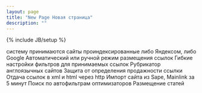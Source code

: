 ```yaml
---
layout: page
title: "New Page Новая страница"
description: ""
---
```

{% include JB/setup %}

 систему принимаются сайты проиндексированные либо Яндексом, либо Google
 Автоматический или ручной режим размещения ссылок 
 Гибкие настройки фильтров для принимаемых ссылок
 Рубрикатор англоязычных сайтов
 Защита от определения продажности ссылки
 Отдача ссылок в xml и html через http 
Импорт сайта из Sape, Mainlink за 5 минут 
Поиск по автофильтрам оптимизаторов
Размещение статей